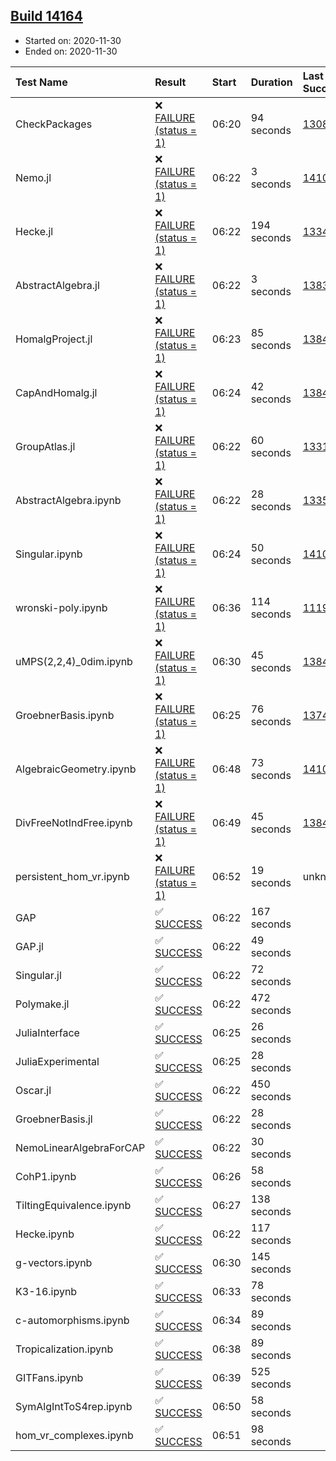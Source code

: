 ## [Build 14164](https://oscarci.mathematik.uni-kl.de/job/oscar/14164/)

* Started on: 2020-11-30
* Ended on: 2020-11-30

| Test Name    | Result | Start | Duration | Last Success | First Failure |
|:-------------|:-------|:------|:---------|:-------------|:--------------|
| CheckPackages | ❌ [FAILURE (status = 1)](https://oscarci.mathematik.uni-kl.de/job/oscar/14164/artifact/logs/build-14164/CheckPackages.log) | 06:20 | 94 seconds | [13085](https://oscarci.mathematik.uni-kl.de/job/oscar/13085/) | [13086](https://oscarci.mathematik.uni-kl.de/job/oscar/13086/) |
| Nemo.jl | ❌ [FAILURE (status = 1)](https://oscarci.mathematik.uni-kl.de/job/oscar/14164/artifact/logs/build-14164/Nemo.jl.log) | 06:22 | 3 seconds | [14101](https://oscarci.mathematik.uni-kl.de/job/oscar/14101/) | [14102](https://oscarci.mathematik.uni-kl.de/job/oscar/14102/) |
| Hecke.jl | ❌ [FAILURE (status = 1)](https://oscarci.mathematik.uni-kl.de/job/oscar/14164/artifact/logs/build-14164/Hecke.jl.log) | 06:22 | 194 seconds | [13341](https://oscarci.mathematik.uni-kl.de/job/oscar/13341/) | [13342](https://oscarci.mathematik.uni-kl.de/job/oscar/13342/) |
| AbstractAlgebra.jl | ❌ [FAILURE (status = 1)](https://oscarci.mathematik.uni-kl.de/job/oscar/14164/artifact/logs/build-14164/AbstractAlgebra.jl.log) | 06:22 | 3 seconds | [13837](https://oscarci.mathematik.uni-kl.de/job/oscar/13837/) | [13838](https://oscarci.mathematik.uni-kl.de/job/oscar/13838/) |
| HomalgProject.jl | ❌ [FAILURE (status = 1)](https://oscarci.mathematik.uni-kl.de/job/oscar/14164/artifact/logs/build-14164/HomalgProject.jl.log) | 06:23 | 85 seconds | [13845](https://oscarci.mathematik.uni-kl.de/job/oscar/13845/) | [13846](https://oscarci.mathematik.uni-kl.de/job/oscar/13846/) |
| CapAndHomalg.jl | ❌ [FAILURE (status = 1)](https://oscarci.mathematik.uni-kl.de/job/oscar/14164/artifact/logs/build-14164/CapAndHomalg.jl.log) | 06:24 | 42 seconds | [13845](https://oscarci.mathematik.uni-kl.de/job/oscar/13845/) | [13846](https://oscarci.mathematik.uni-kl.de/job/oscar/13846/) |
| GroupAtlas.jl | ❌ [FAILURE (status = 1)](https://oscarci.mathematik.uni-kl.de/job/oscar/14164/artifact/logs/build-14164/GroupAtlas.jl.log) | 06:22 | 60 seconds | [13311](https://oscarci.mathematik.uni-kl.de/job/oscar/13311/) | [13312](https://oscarci.mathematik.uni-kl.de/job/oscar/13312/) |
| AbstractAlgebra.ipynb | ❌ [FAILURE (status = 1)](https://oscarci.mathematik.uni-kl.de/job/oscar/14164/artifact/logs/build-14164/AbstractAlgebra.ipynb.log) | 06:22 | 28 seconds | [13355](https://oscarci.mathematik.uni-kl.de/job/oscar/13355/) | [13356](https://oscarci.mathematik.uni-kl.de/job/oscar/13356/) |
| Singular.ipynb | ❌ [FAILURE (status = 1)](https://oscarci.mathematik.uni-kl.de/job/oscar/14164/artifact/logs/build-14164/Singular.ipynb.log) | 06:24 | 50 seconds | [14101](https://oscarci.mathematik.uni-kl.de/job/oscar/14101/) | [14102](https://oscarci.mathematik.uni-kl.de/job/oscar/14102/) |
| wronski-poly.ipynb | ❌ [FAILURE (status = 1)](https://oscarci.mathematik.uni-kl.de/job/oscar/14164/artifact/logs/build-14164/wronski-poly.ipynb.log) | 06:36 | 114 seconds | [11192](https://oscarci.mathematik.uni-kl.de/job/oscar/11192/) | [11193](https://oscarci.mathematik.uni-kl.de/job/oscar/11193/) |
| uMPS(2,2,4)_0dim.ipynb | ❌ [FAILURE (status = 1)](https://oscarci.mathematik.uni-kl.de/job/oscar/14164/artifact/logs/build-14164/uMPS-2-2-4-_0dim.ipynb.log) | 06:30 | 45 seconds | [13841](https://oscarci.mathematik.uni-kl.de/job/oscar/13841/) | [13842](https://oscarci.mathematik.uni-kl.de/job/oscar/13842/) |
| GroebnerBasis.ipynb | ❌ [FAILURE (status = 1)](https://oscarci.mathematik.uni-kl.de/job/oscar/14164/artifact/logs/build-14164/GroebnerBasis.ipynb.log) | 06:25 | 76 seconds | [13748](https://oscarci.mathematik.uni-kl.de/job/oscar/13748/) | [13749](https://oscarci.mathematik.uni-kl.de/job/oscar/13749/) |
| AlgebraicGeometry.ipynb | ❌ [FAILURE (status = 1)](https://oscarci.mathematik.uni-kl.de/job/oscar/14164/artifact/logs/build-14164/AlgebraicGeometry.ipynb.log) | 06:48 | 73 seconds | [14101](https://oscarci.mathematik.uni-kl.de/job/oscar/14101/) | [14102](https://oscarci.mathematik.uni-kl.de/job/oscar/14102/) |
| DivFreeNotIndFree.ipynb | ❌ [FAILURE (status = 1)](https://oscarci.mathematik.uni-kl.de/job/oscar/14164/artifact/logs/build-14164/DivFreeNotIndFree.ipynb.log) | 06:49 | 45 seconds | [13845](https://oscarci.mathematik.uni-kl.de/job/oscar/13845/) | [13846](https://oscarci.mathematik.uni-kl.de/job/oscar/13846/) |
| persistent_hom_vr.ipynb | ❌ [FAILURE (status = 1)](https://oscarci.mathematik.uni-kl.de/job/oscar/14164/artifact/logs/build-14164/persistent_hom_vr.ipynb.log) | 06:52 | 19 seconds | unknown | unknown |
| GAP | ✅ [SUCCESS](https://oscarci.mathematik.uni-kl.de/job/oscar/14164/artifact/logs/build-14164/GAP.log) | 06:22 | 167 seconds |  |  |
| GAP.jl | ✅ [SUCCESS](https://oscarci.mathematik.uni-kl.de/job/oscar/14164/artifact/logs/build-14164/GAP.jl.log) | 06:22 | 49 seconds |  |  |
| Singular.jl | ✅ [SUCCESS](https://oscarci.mathematik.uni-kl.de/job/oscar/14164/artifact/logs/build-14164/Singular.jl.log) | 06:22 | 72 seconds |  |  |
| Polymake.jl | ✅ [SUCCESS](https://oscarci.mathematik.uni-kl.de/job/oscar/14164/artifact/logs/build-14164/Polymake.jl.log) | 06:22 | 472 seconds |  |  |
| JuliaInterface | ✅ [SUCCESS](https://oscarci.mathematik.uni-kl.de/job/oscar/14164/artifact/logs/build-14164/JuliaInterface.log) | 06:25 | 26 seconds |  |  |
| JuliaExperimental | ✅ [SUCCESS](https://oscarci.mathematik.uni-kl.de/job/oscar/14164/artifact/logs/build-14164/JuliaExperimental.log) | 06:25 | 28 seconds |  |  |
| Oscar.jl | ✅ [SUCCESS](https://oscarci.mathematik.uni-kl.de/job/oscar/14164/artifact/logs/build-14164/Oscar.jl.log) | 06:22 | 450 seconds |  |  |
| GroebnerBasis.jl | ✅ [SUCCESS](https://oscarci.mathematik.uni-kl.de/job/oscar/14164/artifact/logs/build-14164/GroebnerBasis.jl.log) | 06:22 | 28 seconds |  |  |
| NemoLinearAlgebraForCAP | ✅ [SUCCESS](https://oscarci.mathematik.uni-kl.de/job/oscar/14164/artifact/logs/build-14164/NemoLinearAlgebraForCAP.log) | 06:22 | 30 seconds |  |  |
| CohP1.ipynb | ✅ [SUCCESS](https://oscarci.mathematik.uni-kl.de/job/oscar/14164/artifact/logs/build-14164/CohP1.ipynb.log) | 06:26 | 58 seconds |  |  |
| TiltingEquivalence.ipynb | ✅ [SUCCESS](https://oscarci.mathematik.uni-kl.de/job/oscar/14164/artifact/logs/build-14164/TiltingEquivalence.ipynb.log) | 06:27 | 138 seconds |  |  |
| Hecke.ipynb | ✅ [SUCCESS](https://oscarci.mathematik.uni-kl.de/job/oscar/14164/artifact/logs/build-14164/Hecke.ipynb.log) | 06:22 | 117 seconds |  |  |
| g-vectors.ipynb | ✅ [SUCCESS](https://oscarci.mathematik.uni-kl.de/job/oscar/14164/artifact/logs/build-14164/g-vectors.ipynb.log) | 06:30 | 145 seconds |  |  |
| K3-16.ipynb | ✅ [SUCCESS](https://oscarci.mathematik.uni-kl.de/job/oscar/14164/artifact/logs/build-14164/K3-16.ipynb.log) | 06:33 | 78 seconds |  |  |
| c-automorphisms.ipynb | ✅ [SUCCESS](https://oscarci.mathematik.uni-kl.de/job/oscar/14164/artifact/logs/build-14164/c-automorphisms.ipynb.log) | 06:34 | 89 seconds |  |  |
| Tropicalization.ipynb | ✅ [SUCCESS](https://oscarci.mathematik.uni-kl.de/job/oscar/14164/artifact/logs/build-14164/Tropicalization.ipynb.log) | 06:38 | 89 seconds |  |  |
| GITFans.ipynb | ✅ [SUCCESS](https://oscarci.mathematik.uni-kl.de/job/oscar/14164/artifact/logs/build-14164/GITFans.ipynb.log) | 06:39 | 525 seconds |  |  |
| SymAlgIntToS4rep.ipynb | ✅ [SUCCESS](https://oscarci.mathematik.uni-kl.de/job/oscar/14164/artifact/logs/build-14164/SymAlgIntToS4rep.ipynb.log) | 06:50 | 58 seconds |  |  |
| hom_vr_complexes.ipynb | ✅ [SUCCESS](https://oscarci.mathematik.uni-kl.de/job/oscar/14164/artifact/logs/build-14164/hom_vr_complexes.ipynb.log) | 06:51 | 98 seconds |  |  |
